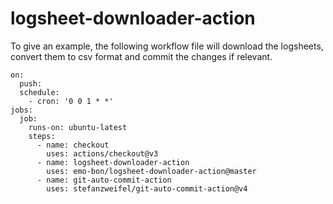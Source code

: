 # logsheet-downloader-action

To give an example, the following workflow file will download the logsheets, convert them to csv format and commit the changes if relevant.

```
on:
  push:
  schedule:
    - cron: '0 0 1 * *'
jobs:
  job:
    runs-on: ubuntu-latest
    steps:
      - name: checkout
        uses: actions/checkout@v3
      - name: logsheet-downloader-action
        uses: emo-bon/logsheet-downloader-action@master
      - name: git-auto-commit-action
        uses: stefanzweifel/git-auto-commit-action@v4
```
